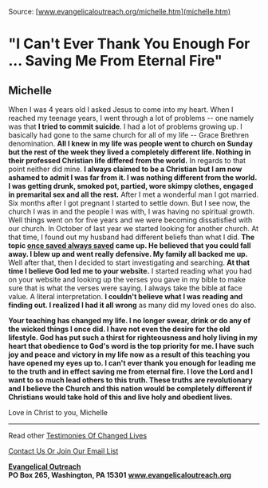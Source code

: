 <!--t "I Can't Ever Thank You Enough For ... Saving Me From Eternal Fire" t-->
<!--d  d-->

Source: [www.evangelicaloutreach.org/michelle.htm](michelle.htm)

# "I Can't Ever Thank You Enough For ... Saving Me From Eternal Fire"

## Michelle

When I was 4 years old I asked Jesus to come into my heart. When I reached my teenage years, I went through a lot of problems -- one namely was that **I tried to commit suicide**. I had a lot of problems growing up. I basically had gone to the same church for all of my life -- Grace Brethren denomination. **All I knew in my life was people went to church on Sunday but the rest of the week they lived a completely different life. Nothing in their professed Christian life differed from the world.** In regards to that point neither did mine. **I always claimed to be a Christian but I am now ashamed to admit I was far from it. I was nothing different from the world. I was getting drunk, smoked pot, partied, wore skimpy clothes, engaged in premarital sex and all the rest.** After I met a wonderful man I got married. Six months after I got pregnant I started to settle down. But I see now, the church I was in and the people I was with, I was having no spiritual growth. Well things went on for five years and we were becoming dissatisfied with our church. In October of last year we started looking for another church. At that time, I found out my husband had different beliefs than what I did. **The topic [once saved always saved](eternal-security.html) came up. He believed that you could fall away. I blew up and went really defensive. My family all backed me up.** Well after that, then I decided to start investigating and searching. **At that time I believe God led me to your website.** I started reading what you had on your website and looking up the verses you gave in my bible to make sure that is what the verses were saying. I always take the bible at face value. A literal interpretation. **I couldn't believe what I was reading and finding out. I realized I had it all wrong** as many did my loved ones do also.

**Your teaching has changed my life. I no longer swear, drink or do any of the wicked things I once did. I have not even the desire for the old lifestyle. God has put such a thirst for righteousness and holy living in my heart that obedience to God's word is the top priority for me. I have such joy and peace and victory in my life now as a result of this teaching you have opened my eyes up to. I can't ever thank you enough for leading me to the truth and in effect saving me from eternal fire. I love the Lord and I want to so much lead others to this truth. These truths are revolutionary and I believe the Church and this nation would be completely different if Christians would take hold of this and live holy and obedient lives.**

Love in Christ to you,
Michelle

* * *

Read other [Testimonies Of Changed Lives](paul.html)

[Contact Us Or Join Our Email List](contact.html)

**[Evangelical Outreach](index.html)**  
**PO Box 265, Washington, PA 15301**
**www.evangelicaloutreach.org**